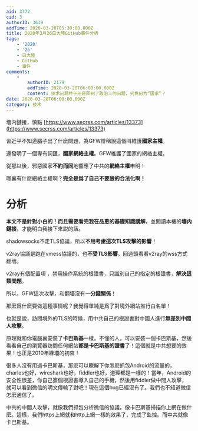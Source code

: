 ```yaml
---
aid: 3772
cid: 3
authorID: 3619
addTime: 2020-03-28T05:30:00.000Z
title: 2020年3月26日大陸GitHub事件分析
tags:
    - '2020'
    - '26'
    - 日大陸
    - GitHub
    - 事件
comments:
    -
        authorID: 2179
        addTime: 2020-03-28T06:00:00.000Z
        content: 技术问题终于还是回到了政治上的问题，究竟何为“国家”？
date: 2020-03-28T06:00:00.000Z
category: 技术
---
```


墻内鏈接，慎點 [https://www.secrss.com/articles/13373](https://www.secrss.com/articles/13373)

習近平不知道腦子出了什麽問題，為GFW辯稱說這個叫維護**國家主權**。

還發明了一個專有詞匯，**國家網絡主權**。GFW維護了國家的網絡主權。

從那以後，邪惡國家**不約而同**地響應了中共的**網絡主權**申明！

哪裏有什麽網絡主權啊？**完全是爲了自己不要臉的合法化啊！**

[](#%E5%88%86%E6%9E%90)分析
=========================

**本文不是針對小白的！**而且需要看完我在**品蔥的基礎知識講解**，並閲讀本樓的**墻内鏈接**，才能明白我接下來説的話。

shadowsocks不走TLS協議，所以**不用考慮這次TLS攻擊的影響**！

v2ray協議是跑在vmess協議的，也**不受TLS影響**。回過頭看看v2ray的wss方式翻墻。

v2ray有個配置項 ，禁用操作系統的根證書，只識別自己的指定的根證書，**解決這類問題**。

所以，GFW這次攻擊，和翻墻沒有**一分錢關係**！

那麽爲什麽要做這種事情呢？我覺得單純是爲了對境外網站推行白名單！

也就是說，訪問境外的TLS的時候，用中共自己的根證書對中國人進行**無差別中間人攻擊**。

原理就和你電腦裏安裝了**卡巴斯基**一樣。不懂的人，可以安裝一個卡巴斯基，然後看看自己的瀏覽器訪問任何網站**都是卡巴斯基的證書**了！這個就是中共想要的效果！也正是2010年綠壩的初衷！

很多人沒有用過卡巴斯基，那麽可以瞭解下你怎麽抓包Android的流量的，charles也好，wireshark也好，fiddler也好，道理都是一樣的！當年，Android的安全性很差，你自己簽個根證書導入自己的手機，然後用fiddler做中間人攻擊，就可以看到微信的明文傳輸了對吧！現在這個bug已經沒有了。我們也不知道微信怎麽通信了。

中共的中間人攻擊，就像我們抓包分析微信的協議。像卡巴斯基掃描你上網在做什麽。這樣，我們https上網就和http上網一樣的效果了，完成了監控。而中共就像卡巴斯基。
